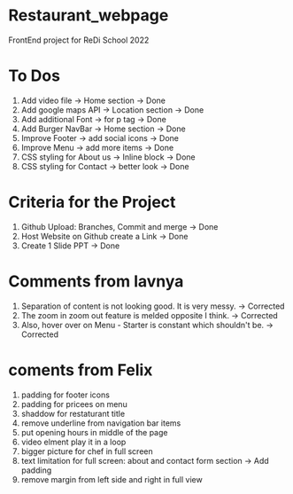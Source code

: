 # Restaurant_webpage
FrontEnd project for ReDi School 2022
# To Dos
1. Add video file -> Home section -> Done
2. Add google maps API -> Location section -> Done
3. Add additional Font -> for p tag -> Done
4. Add Burger NavBar -> Home section -> Done
5. Improve Footer -> add social icons -> Done
6. Improve Menu -> add more items -> Done
7. CSS styling for About us -> Inline block -> Done
8. CSS styling for Contact -> better look -> Done
# Criteria for the Project
1. Github Upload: Branches, Commit and merge -> Done
2. Host Website on Github create a Link -> Done
3. Create 1 Slide PPT -> Done
# Comments from lavnya
1. Separation of content is not looking good. It is very messy. -> Corrected
2. The zoom in zoom out feature is melded opposite I think. -> Corrected 
3. Also, hover over on Menu - Starter is constant which shouldn't be. -> Corrected
# coments from Felix 
1. padding for footer icons 
2. padding for pricees on menu 
3. shaddow for restaturant title
4. remove underline from navigation bar items
5. put opening hours in middle of the page 
6. video elment play it in a loop 
7. bigger picture for chef in full screen
8. text limitation for full screen: about and contact form section -> Add padding 
9. remove margin from left side and right in full view 
